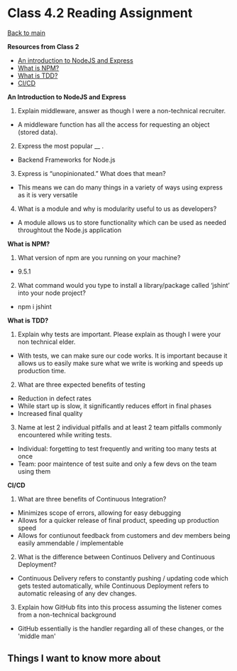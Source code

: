 # Class 4.2 Reading Assignment

[Back to main](https://michaeldulin.github.io/reading-notes)

**Resources from Class 2**
- [An introduction to NodeJS and Express](https://developer.mozilla.org/en-US/docs/Learn/Server-side/Express_Nodejs/Introduction)
- [What is NPM?](https://docs.npmjs.com/getting-started/what-is-npm)
- [What is TDD?](https://www.agilealliance.org/glossary/tdd/)
- [CI/CD](https://www.youtube.com/watch?v=xSv_m3KhUO8)

**An Introduction to NodeJS and Express**
1. Explain middleware, answer as though I were a non-technical recruiter.
  - A middleware function has all the access for requesting an object (stored data).
2. Express the most popular __ .
  - Backend Frameworks for Node.js
3. Express is “unopinionated.” What does that mean?
  - This means we can do many things in a variety of ways using express as it is very versatile 
4. What is a module and why is modularity useful to us as developers?
  - A module allows us to store functionality which can be used as needed throughtout the Node.js application

  
**What is NPM?**
1. What version of npm are you running on your machine?
  - 9.5.1
2. What command would you type to install a library/package called ‘jshint’ into your node project?
  - npm i jshint


**What is TDD?**
1. Explain why tests are important. Please explain as though I were your non technical elder.
  - With tests, we can make sure our code works. It is important because it allows us to easily make sure what we write is working and speeds up production time.
2. What are three expected benefits of testing
  - Reduction in defect rates
  - While start up is slow, it significantly reduces effort in final phases
  - Increased final quality
3. Name at lest 2 individual pitfalls and at least 2 team pitfalls commonly encountered while writing tests.
  - Individual: forgetting to test frequently and writing too many tests at once
  - Team: poor maintence of test suite and only a few devs on the team using them

**CI/CD**
1. What are three benefits of Continuous Integration?
  - Minimizes scope of errors, allowing for easy debugging
  - Allows for a quicker release of final product, speeding up production speed
  - Allows for contiunout feedback from customers and dev members being easily ammendable / implementable
2. What is the difference between Continuos Delivery and Continuous Deployment?
  - Continuous Delivery refers to constantly pushing / updating code which gets tested automatically, while Continuous Deployment refers to automatic releasing of any dev changes.
3. Explain how GitHub fits into this process assuming the listener comes from a non-technical background
  - GitHub essentially is the handler regarding all of these changes, or the 'middle man'


## Things I want to know more about

